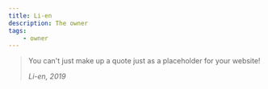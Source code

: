 ```yaml
---
title: Li-en
description: The owner
tags:
	- owner
---
```


> You can't just make up a quote just as a placeholder for your website!
>
> _Li-en, 2019_

